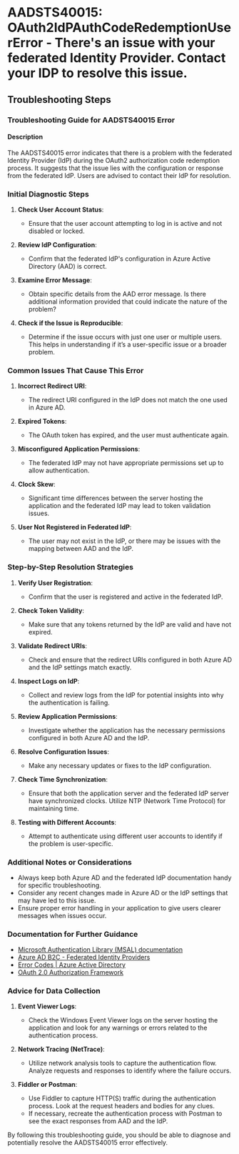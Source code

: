 
# AADSTS40015: OAuth2IdPAuthCodeRedemptionUserError - There's an issue with your federated Identity Provider. Contact your IDP to resolve this issue.


## Troubleshooting Steps
### Troubleshooting Guide for AADSTS40015 Error

#### Description
The AADSTS40015 error indicates that there is a problem with the federated Identity Provider (IdP) during the OAuth2 authorization code redemption process. It suggests that the issue lies with the configuration or response from the federated IdP. Users are advised to contact their IdP for resolution.

### Initial Diagnostic Steps

1. **Check User Account Status**:
   - Ensure that the user account attempting to log in is active and not disabled or locked.

2. **Review IdP Configuration**:
   - Confirm that the federated IdP's configuration in Azure Active Directory (AAD) is correct.

3. **Examine Error Message**:
   - Obtain specific details from the AAD error message. Is there additional information provided that could indicate the nature of the problem?

4. **Check if the Issue is Reproducible**:
   - Determine if the issue occurs with just one user or multiple users. This helps in understanding if it’s a user-specific issue or a broader problem.

### Common Issues That Cause This Error

1. **Incorrect Redirect URI**:
   - The redirect URI configured in the IdP does not match the one used in Azure AD.

2. **Expired Tokens**:
   - The OAuth token has expired, and the user must authenticate again.

3. **Misconfigured Application Permissions**:
   - The federated IdP may not have appropriate permissions set up to allow authentication.

4. **Clock Skew**:
   - Significant time differences between the server hosting the application and the federated IdP may lead to token validation issues.

5. **User Not Registered in Federated IdP**:
   - The user may not exist in the IdP, or there may be issues with the mapping between AAD and the IdP.

### Step-by-Step Resolution Strategies

1. **Verify User Registration**:
   - Confirm that the user is registered and active in the federated IdP.

2. **Check Token Validity**:
   - Make sure that any tokens returned by the IdP are valid and have not expired.

3. **Validate Redirect URIs**:
   - Check and ensure that the redirect URIs configured in both Azure AD and the IdP settings match exactly.

4. **Inspect Logs on IdP**:
   - Collect and review logs from the IdP for potential insights into why the authentication is failing.

5. **Review Application Permissions**:
   - Investigate whether the application has the necessary permissions configured in both Azure AD and the IdP.

6. **Resolve Configuration Issues**:
   - Make any necessary updates or fixes to the IdP configuration.

7. **Check Time Synchronization**:
   - Ensure that both the application server and the federated IdP server have synchronized clocks. Utilize NTP (Network Time Protocol) for maintaining time.

8. **Testing with Different Accounts**:
   - Attempt to authenticate using different user accounts to identify if the problem is user-specific.

### Additional Notes or Considerations

- Always keep both Azure AD and the federated IdP documentation handy for specific troubleshooting.
- Consider any recent changes made in Azure AD or the IdP settings that may have led to this issue.
- Ensure proper error handling in your application to give users clearer messages when issues occur.

### Documentation for Further Guidance

- [Microsoft Authentication Library (MSAL) documentation](https://docs.microsoft.com/en-us/azure/active-directory/develop/msal-overview)
- [Azure AD B2C - Federated Identity Providers](https://docs.microsoft.com/en-us/azure/active-directory-b2c/identity-provider-overview)
- [Error Codes | Azure Active Directory](https://docs.microsoft.com/en-us/azure/active-directory/develop/reference-aad-errors)
- [OAuth 2.0 Authorization Framework](https://datatracker.ietf.org/doc/html/rfc6749)

### Advice for Data Collection

1. **Event Viewer Logs**:
   - Check the Windows Event Viewer logs on the server hosting the application and look for any warnings or errors related to the authentication process.

2. **Network Tracing (NetTrace)**:
   - Utilize network analysis tools to capture the authentication flow. Analyze requests and responses to identify where the failure occurs.

3. **Fiddler or Postman**:
   - Use Fiddler to capture HTTP(S) traffic during the authentication process. Look at the request headers and bodies for any clues.
   - If necessary, recreate the authentication process with Postman to see the exact responses from AAD and the IdP.

By following this troubleshooting guide, you should be able to diagnose and potentially resolve the AADSTS40015 error effectively.
